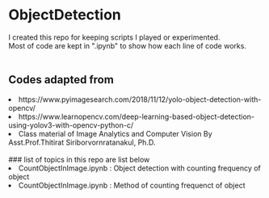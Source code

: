 # ObjectDetection

I created this repo for keeping scripts I played or experimented.</br>
Most of code are kept in ".ipynb" to show how each line of code works.</br>
</br>
## Codes adapted from
 <li> https://www.pyimagesearch.com/2018/11/12/yolo-object-detection-with-opencv/</li>
 <li> https://www.learnopencv.com/deep-learning-based-object-detection-using-yolov3-with-opencv-python-c/</li>
 <li> Class material of Image Analytics and Computer Vision By Asst.Prof.Thitirat Siriborvornratanakul, Ph.D.</li>
</br>
### list of topics in this repo are list below </br>
<li> CountObjectInImage.ipynb : Object detection with counting frequency of object </li>
<li> CountObjectInImage.ipynb : Method of counting frequenct of object </li>
  
